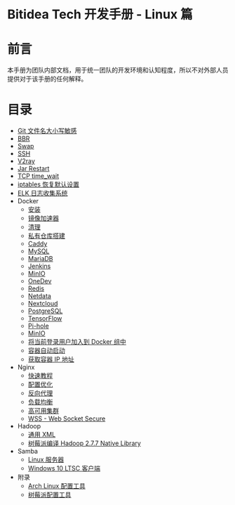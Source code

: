 # Bitidea Tech 开发手册 - Linux 篇

# 前言

本手册为团队内部文档，用于统一团队的开发环境和认知程度，所以不对外部人员提供对于该手册的任何解释。

# 目录

* [Git 文件名大小写敏感](git-ignorecase.md)
* [BBR](bbr.md)
* [Swap](swap.md)
* [SSH](ssh.md)
* [V2ray](v2ray.md)
* [Jar Restart](jar-restart.md)
* [TCP time_wait](tcp-time-wait.md)
* [iptables 恢复默认设置](iptables-reset.md)
* [ELK 日志收集系统](elk.md)
* Docker
  * [安装](docker/install.md)
  * [镜像加速器](docker/mirror.md)
  * [清理](docker/prune.md)
  * [私有仓库搭建](docker/nexus-docker-registry.md)
  * [Caddy](docker/caddy/README.md)
  * [MySQL](docker/mysql/README.md)
  * [MariaDB](docker/mariadb/README.md)
  * [Jenkins](docker/jenkins/README.md)
  * [MinIO](docker/minio/README.md)
  * [OneDev](docker/onedev/README.md)
  * [Redis](docker/redis/README.md)
  * [Netdata](docker/netdata/README.md)
  * [Nextcloud](docker/nextcloud/README.md)
  * [PostgreSQL](docker/nextcloud/README.md)
  * [TensorFlow](docker/tensorflow.md)
  * [Pi-hole](docker/pi-hole.md)
  * [MinIO](docker/minio.md)
  * [将当前登录用户加入到 Docker 组中](docker/group.md)
  * [容器自动启动](docker/always-restart.md)
  * [获取容器 IP 地址](docker/ip.md)
* Nginx
  * [快速教程](https://dunwu.github.io/nginx-tutorial/#/nginx-quickstart)
  * [配置优化](https://www.nginx.com/blog/help-the-world-by-healing-your-nginx-configuration)
  * [反向代理](nginx/reverse-proxy.md)
  * [负载均衡](nginx/load-balance.md)
  * [高可用集群](nginx/high-availability.md)
  * [WSS - Web Socket Secure](nginx/wss.md)
* Hadoop
  * [通用 XML](hadoop/common-xml.md)
  * [树莓派编译 Hadoop 2.7.7 Native Library](pi-native-library.md)
* Samba
  * [Linux 服务器](samba/linux-server.md)
  * [Windows 10 LTSC 客户端](samba/windows10-ltsc-client.md)
* 附录
  * [Arch Linux 配置工具](https://github.com/jerryshell/arch-linux-config-tools)
  * [树莓派配置工具](https://github.com/jerryshell/raspberry-pi-config-tools)
